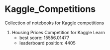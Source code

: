# Kaggle_Competitions
Collection of notebooks for Kaggle competitions

1. Housing Prices Competition for Kaggle Learn
     + best score: 15556.01477
     + leaderboard position: 4405
